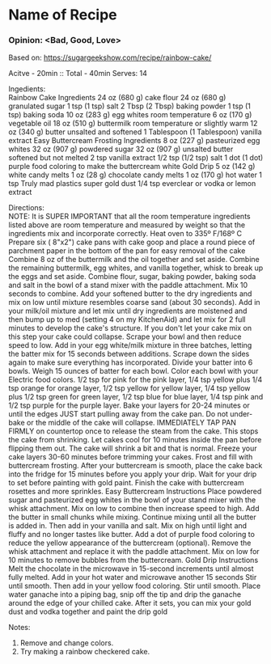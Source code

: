 # Name of Recipe
### Opinion: <Bad, Good, Love>

Based on: https://sugargeekshow.com/recipe/rainbow-cake/  

Acitve - 20min :: Total - 40min
Serves: 14  

Ingedients:  
Rainbow Cake Ingredients
24 oz (680 g) cake flour
24 oz (680 g) granulated sugar
1 tsp (1 tsp) salt
2 Tbsp (2 Tbsp) baking powder
1 tsp (1 tsp) baking soda
10 oz (283 g) egg whites room temperature
6 oz (170 g) vegetable oil
18 oz (510 g) buttermilk room temperature or slightly warm
12 oz (340 g) butter unsalted and softened
1 Tablespoon (1 Tablespoon) vanilla extract
Easy Buttercream Frosting Ingredients
8 oz (227 g) pasteurized egg whites
32 oz (907 g) powdered sugar
32 oz (907 g) unsalted butter softened but not melted
2 tsp vanilla extract
1/2 tsp (1/2 tsp) salt
1 dot (1 dot) purple food coloring to make the buttercream white
Gold Drip
5 oz (142 g) white candy melts
1 oz (28 g) chocolate candy melts
1 oz (170 g) hot water
1 tsp Truly mad plastics super gold dust
1/4 tsp everclear or vodka or lemon extract

Directions:  
NOTE: It is SUPER IMPORTANT that all the room temperature ingredients listed above are room temperature and measured by weight so that the ingredients mix and incorporate correctly.
Heat oven to 335º F/168º C
Prepare six ( 8"x2") cake pans with cake goop and place a round piece of parchment paper in the bottom of the pan for easy removal of the cake
Combine 8 oz of the buttermilk and the oil together and set aside. 
Combine the remaining buttermilk, egg whites, and vanilla together, whisk to break up the eggs and set aside. 
Combine flour, sugar, baking powder, baking soda and salt in the bowl of a stand mixer with the paddle attachment. Mix 10 seconds to combine. 
Add your softened butter to the dry ingredients and mix on low until mixture resembles coarse sand (about 30 seconds).
Add in your milk/oil mixture and let mix until dry ingredients are moistened and then bump up to med (setting 4 on my KitchenAid) and let mix for 2 full minutes to develop the cake's structure. If you don't let your cake mix on this step your cake could collapse. 
Scrape your bowl and then reduce speed to low. Add in your egg white/milk mixture in three batches, letting the batter mix for 15 seconds between additions. Scrape down the sides again to make sure everything has incorporated.
Divide your batter into 6 bowls. Weigh 15 ounces of batter for each bowl.
Color each bowl with your Electric food colors. 1/2 tsp for pink for the pink layer, 1/4 tsp yellow plus 1/4 tsp orange for orange layer, 1/2 tsp yellow for yellow layer, 1/4 tsp yellow plus 1/2 tsp green for green layer, 1/2 tsp blue for blue layer, 1/4 tsp pink and 1/2 tsp purple for the purple layer.
Bake your layers for 20-24 minutes or until the edges JUST start pulling away from the cake pan. Do not under-bake or the middle of the cake will collapse.
IMMEDIATELY TAP PAN FIRMLY on countertop once to release the steam from the cake. This stops the cake from shrinking. 
Let cakes cool for 10 minutes inside the pan before flipping them out. The cake will shrink a bit and that is normal.
Freeze your cake layers 30-60 minutes before trimming your cakes. Frost and fill with buttercream frosting.
After your buttercream is smooth, place the cake back into the fridge for 15 minutes before you apply your drip.
Wait for your drip to set before painting with gold paint. Finish the cake with buttercream rosettes and more sprinkles.
Easy Buttercream Instructions
Place powdered sugar and pasteurized egg whites in the bowl of your stand mixer with the whisk attachment.
Mix on low to combine then increase speed to high.
Add the butter in small chunks while mixing. Continue mixing until all the butter is added in. Then add in your vanilla and salt.
Mix on high until light and fluffy and no longer tastes like butter. Add a dot of purple food coloring to reduce the yellow appearance of the buttercream (optional).
Remove the whisk attachment and replace it with the paddle attachment. Mix on low for 10 minutes to remove bubbles from the buttercream.
Gold Drip Instructions
Melt the chocolate in the microwave in 15-second increments until almost fully melted.
Add in your hot water and microwave another 15 seconds
Stir until smooth. Then add in your yellow food coloring. Stir until smooth.
Place water ganache into a piping bag, snip off the tip and drip the ganache around the edge of your chilled cake. After it sets, you can mix your gold dust and vodka together and paint the drip gold

Notes:
1. Remove and change colors.
2. Try making a rainbow checkered cake.
